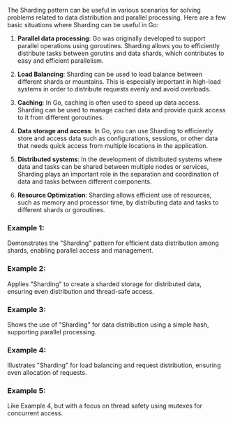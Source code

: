 The Sharding pattern can be useful in various scenarios for solving problems related to data distribution and parallel processing. Here are a few basic situations where Sharding can be useful in Go:

1. **Parallel data processing**: Go was originally developed to support parallel operations using goroutines. Sharding allows you to efficiently distribute tasks between gorutins and data shards, which contributes to easy and efficient parallelism.

2. **Load Balancing**: Sharding can be used to load balance between different shards or mountains. This is especially important in high-load systems in order to distribute requests evenly and avoid overloads.

3. **Caching**: In Go, caching is often used to speed up data access. Sharding can be used to manage cached data and provide quick access to it from different goroutines.

4. **Data storage and access**: In Go, you can use Sharding to efficiently store and access data such as configurations, sessions, or other data that needs quick access from multiple locations in the application.

5. **Distributed systems**: In the development of distributed systems where data and tasks can be shared between multiple nodes or services, Sharding plays an important role in the separation and coordination of data and tasks between different components.

6. **Resource Optimization**: Sharding allows efficient use of resources, such as memory and processor time, by distributing data and tasks to different shards or goroutines.


### Example 1:
Demonstrates the "Sharding" pattern for efficient data distribution among shards, enabling parallel access and management.

### Example 2:
Applies "Sharding" to create a sharded storage for distributed data, ensuring even distribution and thread-safe access.

### Example 3:
Shows the use of "Sharding" for data distribution using a simple hash, supporting parallel processing.

### Example 4:
Illustrates "Sharding" for load balancing and request distribution, ensuring even allocation of requests.

### Example 5:
Like Example 4, but with a focus on thread safety using mutexes for concurrent access.